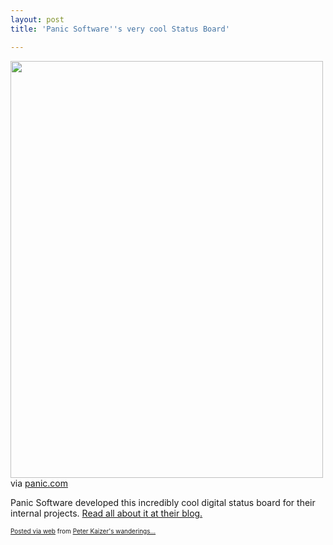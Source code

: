 ```yaml
---
layout: post
title: 'Panic Software''s very cool Status Board'

---
```


<div class='posterous_autopost'><div class="posterous_bookmarklet_entry"> <a href='http://posterous.com/getfile/files.posterous.com/pdkaizer/zbhwzzlDJfkBlakbocxrbybEGlboncciseGBwDnnDHsBJwnhdHCmGsrkwvAq/media_httpwwwpaniccom_vDvde.jpg.scaled1000.jpg'><img src="http://posterous.com/getfile/files.posterous.com/pdkaizer/zbhwzzlDJfkBlakbocxrbybEGlboncciseGBwDnnDHsBJwnhdHCmGsrkwvAq/media_httpwwwpaniccom_vDvde.jpg.scaled500.jpg" width="500" height="667"/></a>     <div class="posterous_quote_citation">via <a href="http://www.panic.com/blog/2010/03/the-panic-status-board/">panic.com</a></div> <p>Panic Software developed this incredibly cool digital status board for their internal projects.  <a href="http://www.panic.com/blog/2010/03/the-panic-status-board/">Read all about it at their blog.</a></p></div>      <p style="font-size: 10px;">  <a href="http://posterous.com">Posted via web</a>   from <a href="http://random.peterkaizer.com/panic-softwares-very-cool-status-board">Peter Kaizer's wanderings...</a>  </p>  </div>
